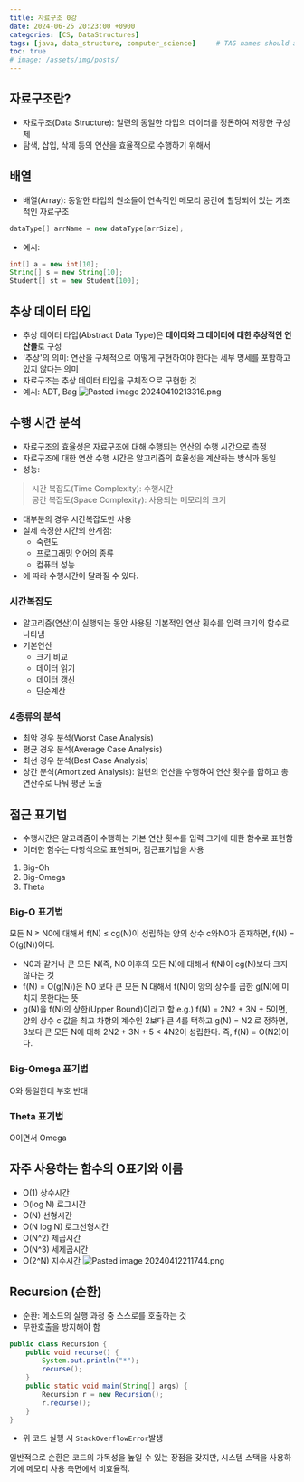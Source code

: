 ```yaml
---
title: 자료구조 0강
date: 2024-06-25 20:23:00 +0900
categories: [CS, DataStructures]
tags: [java, data_structure, computer_science]     # TAG names should always be lowercase
toc: true
# image: /assets/img/posts/
---
```


## 자료구조란?
- 자료구조(Data Structure): 일련의 동일한 타입의 데이터를 정돈하여 저장한 구성체
- 탐색, 삽입, 삭제 등의 연산을 효율적으로 수행하기 위해서

## 배열
- 배열(Array): 동알한 타입의 원소들이 연속적인 메모리 공간에 할당되어 있는 기초적인 자료구조
```java
dataType[] arrName = new dataType[arrSize];
```
- 예시:
```java
int[] a = new int[10];
String[] s = new String[10];
Student[] st = new Student[100];
```

## 추상 데이터 타입
- 추상 데이터 타입(Abstract Data Type)은 **데이터와 그 데이터에 대한 추상적인 연산들**로 구성
- '추상'의 의미: 연산을 구체적으로 어떻게 구현하여야 한다는 세부 명세를 포함하고 있지 않다는 의미
- 자료구조는 추상 데이터 타입을 구체적으로 구현한 것
- 예시: ADT, Bag
![Pasted image 20240410213316.png](https://1drv.ms/i/c/01f9a177b0d453f2/IQPtLFAYdGoKTIeIxkQR0ck6Af00GeOLeQd223k5xmfG7Sg?width=1024)

## 수행 시간 분석
- 자료구조의 효율성은 자료구조에 대해 수행되는 연산의 수행 시간으로 측정
- 자료구조에 대한 연산 수행 시간은 알고리즘의 효율성을 계산하는 방식과 동일
- 성능:
>시간 복잡도(Time Complexity): 수행시간  
>공간 복잡도(Space Complexity): 사용되는 메모리의 크기

- 대부분의 경우 시간복잡도만 사용
- 실제 측정한 시간의 한계점:
	- 숙련도
	- 프로그래밍 언어의 종류
	- 컴퓨터 성능
- 에 따라 수행시간이 달라질 수 있다.

### 시간복잡도
- 알고리즘(연산)이 실행되는 동안 사용된 기본적인 연산 횟수를 입력 크기의 함수로 나타냄
- 기본연산
	- 크기 비교
	- 데이터 읽기
	- 데이터 갱신
	- 단순계산

### 4종류의 분석
- 최악 경우 분석(Worst Case Analysis)
- 평균 경우 분석(Average Case Analysis)
- 최선 경우 분석(Best Case Analysis)
- 상간 분석(Amortized Analysis): 일련의 연산을 수행하여 연산 횟수를 합하고 총 연산수로 나눠 평균 도출

## 점근 표기법
- 수행시간은 알고리즘이 수행하는 기본 연산 횟수를 입력 크기에 대한 함수로 표현함
- 이러한 함수는 다항식으로 표현되며, 점근표기법을 사용
1. Big-Oh
2. Big-Omega
3. Theta

### Big-O 표기법
모든 N ≥ N0에 대해서 f(N) ≤ cg(N)이 성립하는 양의 상수 c와N0가 존재하면, f(N) = O(g(N))이다.
- N0과 같거나 큰 모든 N(즉, N0 이후의 모든 N)에 대해서 f(N)이 cg(N)보다 크지 않다는 것
- f(N) = O(g(N))은 N0 보다 큰 모든 N 대해서 f(N)이 양의 상수를 곱한 g(N)에 미치지 못한다는 뜻
- g(N)을 f(N)의 상한(Upper Bound)이라고 함
e.g.) f(N) = 2N2 + 3N + 5이면, 양의 상수 c 값을 최고 차항의 계수인 2보다 큰 4를 택하고 g(N) = N2 로 정하면, 3보다 큰 모든 N에 대해 2N2 + 3N + 5 < 4N2이 성립한다.
즉, f(N) = O(N2)이다.

### Big-Omega 표기법
O와 동일한데 부호 반대

### Theta 표기법
O이면서 Omega

## 자주 사용하는 함수의 O표기와 이름
- O(1) 상수시간
- O(log N) 로그시간
- O(N) 선형시간
- O(N log N) 로그선형시간
- O(N^2) 제곱시간
- O(N^3) 세제곱시간
- O(2^N) 지수시간 
![Pasted image 20240412211744.png](https://1drv.ms/i/c/01f9a177b0d453f2/IQOKUuSq7oOhSbsd6ncbIlsOAddHQJlakmaA_5K1ysbYC_g?width=1024)

## Recursion (순환)
- 순환: 메소드의 실행 과정 중 스스로를 호출하는 것
- 무한호출을 방지해야 함
```java
public class Recursion {
	public void recurse() {
		System.out.println("*");
		recurse();
	}
	public static void main(String[] args) {
		Recursion r = new Recursion();
		r.recurse();
	}
}
```
- 위 코드 실행 시 `StackOverflowError`발생

일반적으로 순환은 코드의 가독성을 높일 수 있는 장점을 갖지만, 시스템 스택을 사용하기에 메모리 사용 측면에서 비효율적.
